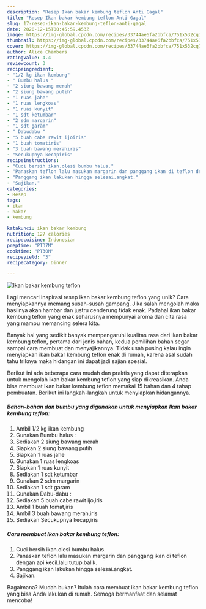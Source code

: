 ```yaml
---
description: "Resep Ikan bakar kembung teflon Anti Gagal"
title: "Resep Ikan bakar kembung teflon Anti Gagal"
slug: 17-resep-ikan-bakar-kembung-teflon-anti-gagal
date: 2020-12-15T00:45:59.453Z
image: https://img-global.cpcdn.com/recipes/33744ae6fa2bbfca/751x532cq70/ikan-bakar-kembung-teflon-foto-resep-utama.jpg
thumbnail: https://img-global.cpcdn.com/recipes/33744ae6fa2bbfca/751x532cq70/ikan-bakar-kembung-teflon-foto-resep-utama.jpg
cover: https://img-global.cpcdn.com/recipes/33744ae6fa2bbfca/751x532cq70/ikan-bakar-kembung-teflon-foto-resep-utama.jpg
author: Alice Chambers
ratingvalue: 4.4
reviewcount: 3
recipeingredient:
- "1/2 kg ikan kembung"
- " Bumbu halus "
- "2 siung bawang merah"
- "2 siung bawang putih"
- "1 ruas jahe"
- "1 ruas lengkoas"
- "1 ruas kunyit"
- "1 sdt ketumbar"
- "2 sdm margarin"
- "1 sdt garam"
- " Dabudabu "
- "5 buah cabe rawit ijoiris"
- "1 buah tomatiris"
- "3 buah bawang merahiris"
- "Secukupnya kecapiris"
recipeinstructions:
- "Cuci bersih ikan.olesi bumbu halus."
- "Panaskan teflon lalu masukan margarin dan panggang ikan di teflon dengan api kecil.lalu tutup.balik."
- "Panggang ikan lakukan hingga selesai.angkat."
- "Sajikan."
categories:
- Resep
tags:
- ikan
- bakar
- kembung

katakunci: ikan bakar kembung 
nutrition: 127 calories
recipecuisine: Indonesian
preptime: "PT37M"
cooktime: "PT30M"
recipeyield: "3"
recipecategory: Dinner

---
```



![Ikan bakar kembung teflon](https://img-global.cpcdn.com/recipes/33744ae6fa2bbfca/751x532cq70/ikan-bakar-kembung-teflon-foto-resep-utama.jpg)

Lagi mencari inspirasi resep ikan bakar kembung teflon yang unik? Cara menyiapkannya memang susah-susah gampang. Jika salah mengolah maka hasilnya akan hambar dan justru cenderung tidak enak. Padahal ikan bakar kembung teflon yang enak seharusnya mempunyai aroma dan cita rasa yang mampu memancing selera kita.



Banyak hal yang sedikit banyak mempengaruhi kualitas rasa dari ikan bakar kembung teflon, pertama dari jenis bahan, kedua pemilihan bahan segar sampai cara membuat dan menyajikannya. Tidak usah pusing kalau ingin menyiapkan ikan bakar kembung teflon enak di rumah, karena asal sudah tahu triknya maka hidangan ini dapat jadi sajian spesial.


Berikut ini ada beberapa cara mudah dan praktis yang dapat diterapkan untuk mengolah ikan bakar kembung teflon yang siap dikreasikan. Anda bisa membuat Ikan bakar kembung teflon memakai 15 bahan dan 4 tahap pembuatan. Berikut ini langkah-langkah untuk menyiapkan hidangannya.

<!--inarticleads1-->

##### Bahan-bahan dan bumbu yang digunakan untuk menyiapkan Ikan bakar kembung teflon:

1. Ambil 1/2 kg ikan kembung
1. Gunakan  Bumbu halus :
1. Sediakan 2 siung bawang merah
1. Siapkan 2 siung bawang putih
1. Siapkan 1 ruas jahe
1. Gunakan 1 ruas lengkoas
1. Siapkan 1 ruas kunyit
1. Sediakan 1 sdt ketumbar
1. Gunakan 2 sdm margarin
1. Sediakan 1 sdt garam
1. Gunakan  Dabu-dabu :
1. Sediakan 5 buah cabe rawit ijo,iris
1. Ambil 1 buah tomat,iris
1. Ambil 3 buah bawang merah,iris
1. Sediakan Secukupnya kecap,iris




<!--inarticleads2-->

##### Cara membuat Ikan bakar kembung teflon:

1. Cuci bersih ikan.olesi bumbu halus.
1. Panaskan teflon lalu masukan margarin dan panggang ikan di teflon dengan api kecil.lalu tutup.balik.
1. Panggang ikan lakukan hingga selesai.angkat.
1. Sajikan.




Bagaimana? Mudah bukan? Itulah cara membuat ikan bakar kembung teflon yang bisa Anda lakukan di rumah. Semoga bermanfaat dan selamat mencoba!
